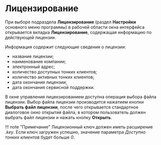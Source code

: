 # Лицензирование

При выборе подраздела **Лицензирование** (раздел **Настройки** основного меню программы) в рабочей области 
окна интерфейса открывается вкладка **Лицензирование**, содержащая информацию по действующей лицензии.
 
Информация содержит следующие сведения о лицензии: 

- название лицензии;
- наименование компании;
- электронный адрес;
- количество доступных тонких клиентов;
- количество активных тонких клиентов;
- дата окончания лицензии;
- дата окончания сервисной поддержки.

В окне управления лицензированием доступна операция выбора файла лицензии. Выбор файла лицензии 
производится нажатием кнопки **Выбрать файл лицензии**, после чего открывается стандартное диалоговое 
окно открытия файла, в котором пользователь должен выбрать файл лицензии и нажать кнопку **Открыть**.

!!! note "Примечание" 
    Лицензионный ключ должен иметь расширение *.key*. Если ключ загружен успешно, значение 
    параметра *Доступно тонких клиентов* будет больше *0*.
